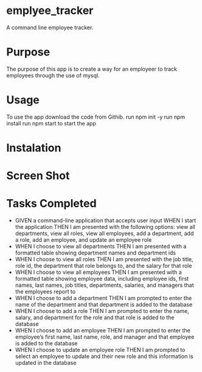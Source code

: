 # emplyee_tracker 
A command line employee tracker.

# Purpose 
The purpose of this app is to create a way for an employeer to track employees through the use of mysql. 


# Usage 
To use the app download the code from Githib.
run npm init -y 
run npm install 
run npm start to start the app

# Instalation 

# Screen Shot 

# Tasks Completed 
<ul>
<li >GIVEN a command-line application that accepts user input
WHEN I start the application
THEN I am presented with the following options: view all departments, view all roles, view all employees, add a department, add a role, add an employee, and update an employee role </li>
<li>WHEN I choose to view all departments
THEN I am presented with a formatted table showing department names and department ids </li>
<li>WHEN I choose to view all roles
THEN I am presented with the job title, role id, the department that role belongs to, and the salary for that role </li>
<li>WHEN I choose to view all employees
THEN I am presented with a formatted table showing employee data, including employee ids, first names, last names, job titles, departments, salaries, and managers that the employees report to </li>
<li>WHEN I choose to add a department
THEN I am prompted to enter the name of the department and that department is added to the database </li>
<li>WHEN I choose to add a role
THEN I am prompted to enter the name, salary, and department for the role and that role is added to the database </li>
<li>WHEN I choose to add an employee
THEN I am prompted to enter the employee’s first name, last name, role, and manager and that employee is added to the database </li>
<li>WHEN I choose to update an employee role
THEN I am prompted to select an employee to update and their new role and this information is updated in the database </li>
</ul>